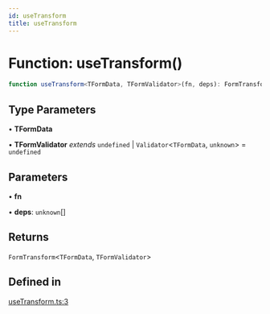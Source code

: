 ```yaml
---
id: useTransform
title: useTransform
---
```


# Function: useTransform()

```ts
function useTransform<TFormData, TFormValidator>(fn, deps): FormTransform<TFormData, TFormValidator>
```

## Type Parameters

• **TFormData**

• **TFormValidator** *extends* `undefined` \| `Validator`\<`TFormData`, `unknown`\> = `undefined`

## Parameters

• **fn**

• **deps**: `unknown`[]

## Returns

`FormTransform`\<`TFormData`, `TFormValidator`\>

## Defined in

[useTransform.ts:3](https://github.com/TanStack/form/blob/03de1e83ad6580cff66ab58566f3003d93d4e34d/packages/react-form/src/useTransform.ts#L3)
